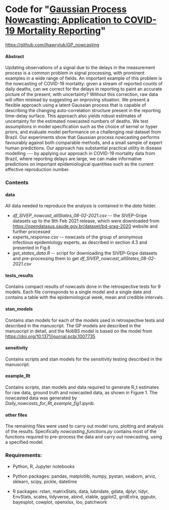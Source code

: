 # Code for "[Gaussian Process Nowcasting: Application to COVID-19 Mortality Reporting](https://arxiv.org/abs/2102.11249)"

https://github.com/ihawryluk/GP_nowcasting



#### Abstract

Updating observations of a signal due to the delays in the measurement process is a common problem in signal processing, with prominent examples in a wide range of fields. An important example of this problem is the nowcasting of COVID-19 mortality: given a stream of reported counts of daily deaths, can we correct for the delays in reporting to paint an accurate picture of the present, with uncertainty? Without this correction, raw data will often mislead by suggesting an improving situation. We present a flexible approach using a latent Gaussian process that is capable of describing the changing auto-correlation structure present in the reporting time-delay surface. This approach also yields robust estimates of uncertainty for the estimated nowcasted numbers of deaths. We test assumptions in model specification such as the choice of kernel or hyper priors, and evaluate model performance on a challenging real dataset from Brazil. Our experiments show that Gaussian process nowcasting performs favourably against both comparable methods, and a small sample of expert human predictions. Our approach has substantial practical utility in disease modelling --- by applying our approach in COVID-19 mortality data from Brazil, where reporting delays are large, we can make informative predictions on important epidemiological quantities such as the current effective reproduction number.

### Contents

#### data

All data needed to reproduce the analysis is contained in the *data* folder. 

- *df_SIVEP_nowcast_allStates_08-02-2021.csv* -- the SIVEP-Gripe datasets up to the 8th Feb 2021 release, which were downloaded from <https://opendatasus.saude.gov.br/dataset/bd-srag-2020> website and further processed
- *experts_response.csv* -- nowcasts of the group of anonymous infectious epidemiology experts, as described in section 4.3 and presented in Fig.6
- *get_states_data.R* -- script for downloading the SIVEP-Gripe datasets and pre-processing them to get *df_SIVEP_nowcast_allStates_08-02-2021.csv*

#### tests_results 

Contains compact results of nowcasts done in the retrospective tests for 9 models. Each file corresponds to a single model and a single date and contains a table with the epidemiological week, mean and credible intervals. 

#### stan_models

Contains stan models for each of the models used in retrospective tests and described in the manuscript. The GP models are described in the manuscript in detail, and the NobBS model is based on the  model from https://doi.org/10.1371/journal.pcbi.1007735

#### sensitivity

Contains scripts and stan models for the sensitivity testing described in the manuscript. 

#### example_Rt

Contains scripts, stan models and data required to generate R_t estimates for raw data, ground truth and nowcasted data, as shown in Figure 1. The nowcasted data was generated by *Daily_nowcasts_for_Rt_example_fig1.ipynb*. 

#### other files

The remaining files were used to carry out model runs, plotting and analysis of the results. Specifically *nowcasting_functions.py* contains most of the functions required to pre-process the data and carry out nowcasting, using a specified model.




### Requirements:

- Python, R, Jupyter notebooks

- Python packages: pandas, matplotlib, numpy, pystan, seaborn, arviz, sklearn, scipy, pickle, datetime

- R packages: rstan, matrixStats, data, lubridate, gdata, dplyr, tidyr, EnvStats, scales, tidyverse, abind, xtable, ggplot2, gridExtra, ggpubr, bayesplot, cowplot, openxlsx, loo, patchwork

